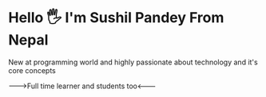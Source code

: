<H1>Hello 🖐  I'm Sushil Pandey From Nepal </H1>

<p> New at programming world and highly passionate about technology and it's core concepts  </p>
<p> --->Full time learner and students too<---</p>

